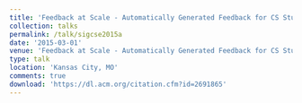 ```yaml
---
title: 'Feedback at Scale - Automatically Generated Feedback for CS Student Work: Best Practices'
collection: talks
permalink: /talk/sigcse2015a
date: '2015-03-01'
venue: 'Feedback at Scale - Automatically Generated Feedback for CS Student Work: Best Practices. SIGCSE 2015 Birds-of-a-Feather Session with Bruce W. Char, Jeffrey L. Popyack, and Jeremy Johnson.'
type: talk
location: 'Kansas City, MO'
comments: true
download: 'https://dl.acm.org/citation.cfm?id=2691865'
---
```


